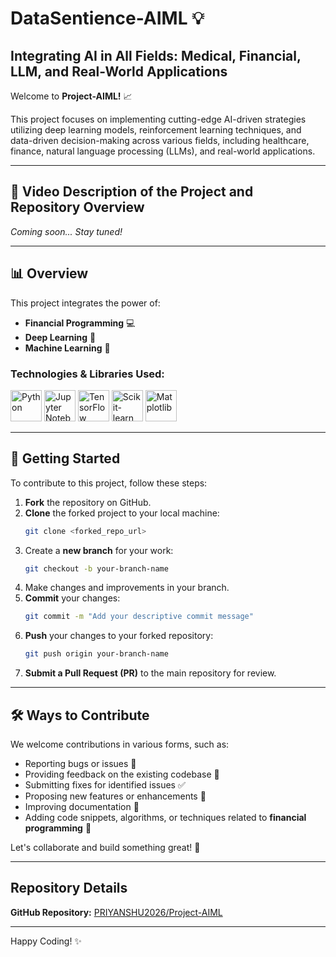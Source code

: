 # <a name="top"></a>DataSentience-AIML 💡

## Integrating AI in All Fields: Medical, Financial, LLM, and Real-World Applications

Welcome to **Project-AIML!** 📈

This project focuses on implementing cutting-edge AI-driven strategies utilizing deep learning models, reinforcement learning techniques, and data-driven decision-making across various fields, including healthcare, finance, natural language processing (LLMs), and real-world applications.


---

## 🎥 Video Description of the Project and Repository Overview

*Coming soon... Stay tuned!*

---

## 📊 Overview 

This project integrates the power of:

- **Financial Programming** 💻
- **Deep Learning** 🧠
- **Machine Learning** 🤖

### Technologies & Libraries Used:

<p align="left">
  <img src="https://upload.wikimedia.org/wikipedia/commons/c/c3/Python-logo-notext.svg" alt="Python" width="50" height="50"/>
  <img src="https://upload.wikimedia.org/wikipedia/commons/3/38/Jupyter_logo.svg" alt="Jupyter Notebook" width="50" height="50"/>
  <img src="https://upload.wikimedia.org/wikipedia/commons/2/2d/Tensorflow_logo.svg" alt="TensorFlow" width="50" height="50"/>
  <img src="https://upload.wikimedia.org/wikipedia/commons/1/1a/Scikit-learn_logo.svg" alt="Scikit-learn" width="50" height="50"/>
  
  <img src="https://upload.wikimedia.org/wikipedia/commons/8/84/Matplotlib_icon.svg" alt="Matplotlib" width="50" height="50"/>


</p>

---

## 🚀 Getting Started 

To contribute to this project, follow these steps:

1. **Fork** the repository on GitHub.
2. **Clone** the forked project to your local machine:
   ```bash
   git clone <forked_repo_url>
   ```
3. Create a **new branch** for your work:
   ```bash
   git checkout -b your-branch-name
   ```
4. Make changes and improvements in your branch.
5. **Commit** your changes:
   ```bash
   git commit -m "Add your descriptive commit message"
   ```
6. **Push** your changes to your forked repository:
   ```bash
   git push origin your-branch-name
   ```
7. **Submit a Pull Request (PR)** to the main repository for review.

---

## 🛠️ Ways to Contribute 

We welcome contributions in various forms, such as:

- Reporting bugs or issues 🐞
- Providing feedback on the existing codebase 💬
- Submitting fixes for identified issues ✅
- Proposing new features or enhancements 🚀
- Improving documentation 📝
- Adding code snippets, algorithms, or techniques related to **financial programming** 💼

Let's collaborate and build something great! 💪

---

## Repository Details 

**GitHub Repository:** [PRIYANSHU2026/Project-AIML](https://github.com/PRIYANSHU2026/Project-AIML)

---

Happy Coding! ✨


